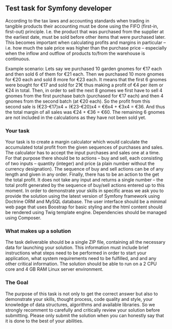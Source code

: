 ## Test task for Symfony developer

According to the tax laws and accounting standards when trading in tangible products their accounting
must be done using the FIFO (first-in, first-out) principle. I.e. the product that was purchased from the
supplier at the earliest date, must be sold before other items that were purchased later.
This becomes important when calculating profits and margins in particular – i.e. how much the sale
price was higher than the purchase price – especially when the inflow and outflow of products to/from
the warehouse is continuous.

Example scenario: Lets say we purchased 10 garden gnomes for €17 each and then sold 6 of them for
€21 each. Then we purchased 10 more gnomes for €20 each and sold 8 more for €23 each.
It means that the first 6 gnomes were bought for €17 and sold for 21€ thus making a profit of €4 per
item or €24 in total. Then, in order to sell the next 8 gnomes we first have to sell 4 gnomes from the first
purchase batch (purchased for €17 each) and then 4 gnomes from the second batch (at €20 each). So
the profit from this second sale is (€23-€17)x4 + (€23-€20)x4 = €6x4 + €3x4 = €36. And thus the total
margin of all sales was €24 + €36 = €60.
The remaining 6 gnomes are not included in the calculations as they have not been sold yet.

### Your task

Your task is to create a margin calculator which would calculate the accumulated total profit from the
given sequences of purchases and sales.
The calculator has to accept the input purchases and sales one at a time. For that purpose there should
be to actions – buy and sell, each consisting of two inputs – quantity (integer) and price (a plain number
without the currency designation). The sequence of buy and sell actions can be of any length and
given in any order.
Finally, there has to be an action to the get the total profit. It does not take any input and returns a
single number – the total profit generated by the sequence of buy/sell actions entered up to this
moment.
In order to demonstrate your skills in specific areas we ask you to provide the solution using the latest
version of Symfony framework using Doctrine ORM and MySQL database. The user interface should
be a minimal web page that uses Boostrap for basic styling and the html content should be rendered
using Twig template engine. Dependencies should be managed using Composer.

### What makes up a solution

The task deliverable should be a single ZIP file, containing all the necessary data for launching your
solution. This information must include brief instructions what steps need to be performed in order to
start your application, what system requirements need to be fulfilled, and and any other critical
information.
The solution should be able to run on a 2 CPU core and 4 GB RAM Linux server environment.

### The Goal

The purpose of this task is not only to get the correct answer but also to demonstrate your skills,
thought process, code quality and style, your knowledge of data structures, algorithms and available
libraries. So we strongly recomment to carefully and critically review your solution before submitting.
Please only submit the solution when you can honestly say that it is done to the best of your abilities.
